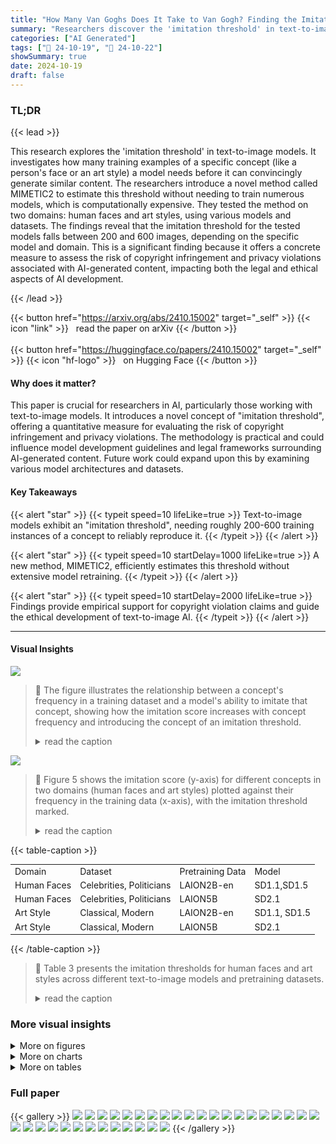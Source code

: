 ```yaml
---
title: "How Many Van Goghs Does It Take to Van Gogh? Finding the Imitation Threshold"
summary: "Researchers discover the 'imitation threshold' in text-to-image models:  around 200-600 training examples of a concept are needed before reliable imitation occurs."
categories: ["AI Generated"]
tags: ["🔖 24-10-19", "🤗 24-10-22"]
showSummary: true
date: 2024-10-19
draft: false
---
```


### TL;DR


{{< lead >}}

This research explores the 'imitation threshold' in text-to-image models.  It investigates how many training examples of a specific concept (like a person's face or an art style) a model needs before it can convincingly generate similar content.  The researchers introduce a novel method called MIMETIC2 to estimate this threshold without needing to train numerous models, which is computationally expensive. They tested the method on two domains: human faces and art styles, using various models and datasets. The findings reveal that the imitation threshold for the tested models falls between 200 and 600 images, depending on the specific model and domain. This is a significant finding because it offers a concrete measure to assess the risk of copyright infringement and privacy violations associated with AI-generated content, impacting both the legal and ethical aspects of AI development.

{{< /lead >}}


{{< button href="https://arxiv.org/abs/2410.15002" target="_self" >}}
{{< icon "link" >}} &nbsp; read the paper on arXiv
{{< /button >}}
<br><br>
{{< button href="https://huggingface.co/papers/2410.15002" target="_self" >}}
{{< icon "hf-logo" >}} &nbsp; on Hugging Face
{{< /button >}}

#### Why does it matter?
This paper is crucial for researchers in AI, particularly those working with text-to-image models.  It introduces a novel concept of "imitation threshold", offering a quantitative measure for evaluating the risk of copyright infringement and privacy violations. The methodology is practical and could influence model development guidelines and legal frameworks surrounding AI-generated content. Future work could expand upon this by examining various model architectures and datasets.
#### Key Takeaways

{{< alert "star" >}}
{{< typeit speed=10 lifeLike=true >}} Text-to-image models exhibit an "imitation threshold", needing roughly 200-600 training instances of a concept to reliably reproduce it. {{< /typeit >}}
{{< /alert >}}

{{< alert "star" >}}
{{< typeit speed=10 startDelay=1000 lifeLike=true >}} A new method, MIMETIC2, efficiently estimates this threshold without extensive model retraining. {{< /typeit >}}
{{< /alert >}}

{{< alert "star" >}}
{{< typeit speed=10 startDelay=2000 lifeLike=true >}} Findings provide empirical support for copyright violation claims and guide the ethical development of text-to-image AI. {{< /typeit >}}
{{< /alert >}}

------
#### Visual Insights



![](figures/figures_2_0.png)

> 🔼 The figure illustrates the relationship between a concept's frequency in a training dataset and a model's ability to imitate that concept, showing how the imitation score increases with concept frequency and introducing the concept of an imitation threshold.
> <details>
> <summary>read the caption</summary>
> Figure 1: An overview of FIT, where we seek the imitation threshold – the point at which a model was exposed to enough instances of a concept that it can reliably imitate it. The figure shows four concepts (e.g., Van Gogh's art style) that have different counts in the training data (e.g., 213K for Van Gogh). As the image count of a concept increases, the ability of the text-to-image model to imitate it increases (e.g. Piet Mondrian and Van Gogh). We propose an efficient approach, MIMETIC2, that estimates the imitation threshold without training models from scratch.
> </details>





![](charts/charts_8_0.png)

> 🔼 Figure 5 shows the imitation score (y-axis) for different concepts in two domains (human faces and art styles) plotted against their frequency in the training data (x-axis), with the imitation threshold marked.
> <details>
> <summary>read the caption</summary>
> Figure 5: Human Face and Art Style imitation graphs for SD1.1 using the Celebrities and Classical art style sets. The x-axis represents the sorted image frequencies in the training dataset, and the y-axis represents the imitation of the training images in the generated images, for each concept. Concepts with zero image frequencies are shaded with light gray. We show the mean imitation score and its variance over the five image generation prompts. The red vertical line indicates the imitation threshold found by the change detection algorithm, and the horizontal green line represents the average imitation scores before and after the threshold.
> </details>





{{< table-caption >}}
<br><table id='8' style='font-size:14px'><tr><td>Domain</td><td>Dataset</td><td>Pretraining Data</td><td>Model</td></tr><tr><td>Human Faces</td><td>Celebrities, Politicians</td><td>LAION2B-en</td><td>SD1.1,SD1.5</td></tr><tr><td>Human Faces</td><td>Celebrities, Politicians</td><td>LAION5B</td><td>SD2.1</td></tr><tr><td>Art Style</td><td>Classical, Modern</td><td>LAION2B-en</td><td>SD1.1, SD1.5</td></tr><tr><td>Art Style</td><td>Classical, Modern</td><td>LAION5B</td><td>SD2.1</td></tr></table>{{< /table-caption >}}

> 🔼 Table 3 presents the imitation thresholds for human faces and art styles across different text-to-image models and pretraining datasets.
> <details>
> <summary>read the caption</summary>
> Table 3: Imitation Thresholds for human face and art style imitation for the different text-to-image models and pretraining datasets we experiment with.
> </details>



### More visual insights

<details>
<summary>More on figures
</summary>


![](figures/figures_4_0.png)

> 🔼 The figure shows real and generated images of five celebrities with increasing numbers of training images used to generate them.
> <details>
> <summary>read the caption</summary>
> Figure 2: Examples of real celebrity images (top) and generated images from a text-to-image model (bottom) with increasing image counts from left to right (3, 273, 3K, 10K, and 90K, respectively). The prompt is \'a photorealistic close-up image of {name}\'
> </details>



![](figures/figures_5_0.png)

> 🔼 The figure illustrates the two-step process of MIMETIC², which estimates the imitation threshold by comparing concept frequencies in training data with imitation scores from generated images.
> <details>
> <summary>read the caption</summary>
> Figure 3: Overview of MIMETIC²'s methodology to estimate the imitation threshold. In Step 1, we estimate the frequency of each concept (belonging to a domain) in the pretraining data by obtaining the images that contain the concept of interest. In Step 2, we use the filtered images of each concept (obtained in Step 1) and compare them to the generated images to measure imitation (using g that receives training and generated images). We repeat this process for each concept to generate the imitation score graph, and then determine the imitation threshold with a change detection algorithm.
> </details>



![](figures/figures_9_0.png)

> 🔼 Figure 2 shows examples of real and generated images of celebrities with increasing number of training images, demonstrating the effect of concept frequency on the model's imitation ability.
> <details>
> <summary>read the caption</summary>
> Figure 2: Examples of real celebrity images (top) and generated images from a text-to-image model (bottom) with increasing image counts from left to right (3, 273, 3K, 10K, and 90K, respectively). The prompt is ''a photorealistic close-up image of {name}''.
> </details>



![](figures/figures_9_1.png)

> 🔼 The figure shows real and generated images of five celebrities, demonstrating the model's increasing ability to imitate a celebrity's face with increasing frequency of training images.
> <details>
> <summary>read the caption</summary>
> Figure 2: Examples of real celebrity images (top) and generated images from a text-to-image model (bottom) with increasing image counts from left to right (3, 273, 3K, 10K, and 90K, respectively). The prompt is \'a photorealistic close-up image of {name}\'
> </details>



![](figures/figures_20_0.png)

> 🔼 The figure shows real and generated images of celebrities with increasing number of training images, illustrating the model's ability to imitate at different frequencies.
> <details>
> <summary>read the caption</summary>
> Figure 2: Examples of real celebrity images (top) and generated images from a text-to-image model (bottom) with increasing image counts from left to right (3, 273, 3K, 10K, and 90K, respectively). The prompt is “a photorealistic close-up image of {name}.”
> </details>



![](figures/figures_20_2.png)

> 🔼 The figure shows real and generated images of celebrities with increasing number of training images used to generate the images.
> <details>
> <summary>read the caption</summary>
> Figure 2: Examples of real celebrity images (top) and generated images from a text-to-image model (bottom) with increasing image counts from left to right (3, 273, 3K, 10K, and 90K, respectively). The prompt is 'a photorealistic close-up image of {name}'.
> </details>



![](figures/figures_23_0.png)

> 🔼 The figure illustrates the relationship between a concept's frequency in training data and a model's ability to imitate it, showing how the imitation threshold is the point where sufficient training data leads to reliable imitation.
> <details>
> <summary>read the caption</summary>
> Figure 1: An overview of FIT, where we seek the imitation threshold – the point at which a model was exposed to enough instances of a concept that it can reliably imitate it. The figure shows four concepts (e.g., Van Gogh's art style) that have different counts in the training data (e.g., 213K for Van Gogh). As the image count of a concept increases, the ability of the text-to-image model to imitate it increases (e.g. Piet Mondrian and Van Gogh). We propose an efficient approach, MIMETIC2, that estimates the imitation threshold without training models from scratch.
> </details>



![](figures/figures_23_1.png)

> 🔼 The figure illustrates the relationship between a concept's frequency in a training dataset and a model's ability to imitate it, showing how the imitation threshold increases with concept frequency.
> <details>
> <summary>read the caption</summary>
> Figure 1: An overview of FIT, where we seek the imitation threshold – the point at which a model was exposed to enough instances of a concept that it can reliably imitate it. The figure shows four concepts (e.g., Van Gogh's art style) that have different counts in the training data (e.g., 213K for Van Gogh). As the image count of a concept increases, the ability of the text-to-image model to imitate it increases (e.g. Piet Mondrian and Van Gogh). We propose an efficient approach, MIMETIC2, that estimates the imitation threshold without training models from scratch.
> </details>



![](figures/figures_23_2.png)

> 🔼 The figure illustrates the relationship between a concept's frequency in a training dataset and a text-to-image model's ability to imitate that concept, proposing the concept of an imitation threshold and an efficient method for estimating it.
> <details>
> <summary>read the caption</summary>
> Figure 1: An overview of FIT, where we seek the imitation threshold – the point at which a model was exposed to enough instances of a concept that it can reliably imitate it. The figure shows four concepts (e.g., Van Gogh's art style) that have different counts in the training data (e.g., 213K for Van Gogh). As the image count of a concept increases, the ability of the text-to-image model to imitate it increases (e.g. Piet Mondrian and Van Gogh). We propose an efficient approach, MIMETIC2, that estimates the imitation threshold without training models from scratch.
> </details>



![](figures/figures_23_3.png)

> 🔼 The figure illustrates the relationship between a concept's frequency in a training dataset and a model's ability to imitate that concept, introducing the concept of an imitation threshold.
> <details>
> <summary>read the caption</summary>
> Figure 1: An overview of FIT, where we seek the imitation threshold – the point at which a model was exposed to enough instances of a concept that it can reliably imitate it. The figure shows four concepts (e.g., Van Gogh's art style) that have different counts in the training data (e.g., 213K for Van Gogh). As the image count of a concept increases, the ability of the text-to-image model to imitate it increases (e.g. Piet Mondrian and Van Gogh). We propose an efficient approach, MIMETIC2, that estimates the imitation threshold without training models from scratch.
> </details>



![](figures/figures_23_5.png)

> 🔼 Figure 6 shows examples of real and generated images of two types of outliers where the model either overestimates or underestimates the imitation score.
> <details>
> <summary>read the caption</summary>
> Figure 6: Examples of the two kinds of outliers. The top and bottom rows show the real and SD1.1 generated images respectively. Images were generated using the prompt: '''a photorealistic close-up image of {name}'''.
> </details>



![](figures/figures_23_7.png)

> 🔼 The figure illustrates the relationship between a concept's frequency in a training dataset and a model's ability to imitate that concept, proposing an efficient method for estimating the imitation threshold.
> <details>
> <summary>read the caption</summary>
> Figure 1: An overview of FIT, where we seek the imitation threshold – the point at which a model was exposed to enough instances of a concept that it can reliably imitate it. The figure shows four concepts (e.g., Van Gogh's art style) that have different counts in the training data (e.g., 213K for Van Gogh). As the image count of a concept increases, the ability of the text-to-image model to imitate it increases (e.g. Piet Mondrian and Van Gogh). We propose an efficient approach, MIMETIC2, that estimates the imitation threshold without training models from scratch.
> </details>



![](figures/figures_23_8.png)

> 🔼 The figure shows the imitation scores for politicians as a function of their image frequencies in the training dataset, with the imitation threshold detected at 252 faces.
> <details>
> <summary>read the caption</summary>
> Figure 14: Human Face Imitation (Politicians): Similarity between the training and generated images for all politicians. The politicians with zero image counts are shaded with light gray. We show the mean and variance over the five generation prompts. The images were generated using SD1.2. The change point for human face imitation for politicians when generating images using SD1.1 is detected at 252 faces.
> </details>



![](figures/figures_24_0.png)

> 🔼 The figure shows the imitation scores for politicians with varying image counts in the training dataset, where the change point (imitation threshold) is detected at 234 images.
> <details>
> <summary>read the caption</summary>
> Figure 15: Human Face Imitation (Politicians): Similarity between the training and generated images for all politicians. The politicians with zero image counts are shaded with light gray. We show the mean and variance over the five generation prompts. The images were generated using SD1.3. The change point for human face imitation for politicians when generating images using SD1.1 is detected at 234 faces.
> </details>



![](figures/figures_24_1.png)

> 🔼 The figure shows the imitation scores for politicians, sorted by image frequency in the training dataset, revealing a threshold at approximately 234 images where imitation significantly increases.
> <details>
> <summary>read the caption</summary>
> Figure 15: Human Face Imitation (Politicians): Similarity between the training and generated images for all politicians. The politicians with zero image counts are shaded with light gray. We show the mean and variance over the five generation prompts. The images were generated using SD1.3. The change point for human face imitation for politicians when generating images using SD1.1 is detected at 234 faces.
> </details>



![](figures/figures_25_0.png)

> 🔼 The figure shows the imitation scores for human faces and art styles as a function of their image frequencies in the training data, with the imitation thresholds indicated.
> <details>
> <summary>read the caption</summary>
> Figure 5: Human Face and Art Style imitation graphs for SD1.1 using the Celebrities and Classical art style sets. The x-axis represents the sorted image frequencies in the training dataset, and the y-axis represents the imitation of the training images in the generated images, for each concept. Concepts with zero image frequencies are shaded with light gray. We show the mean imitation score and its variance over the five image generation prompts. The red vertical line indicates the imitation threshold found by the change detection algorithm, and the horizontal green line represents the average imitation scores before and after the threshold.
> </details>



![](figures/figures_26_0.png)

> 🔼 The figure shows the imitation scores for celebrities and classical art styles with respect to their frequencies in the training dataset, indicating the imitation threshold for each.
> <details>
> <summary>read the caption</summary>
> Figure 5: Human Face and Art Style imitation graphs for SD1.1 using the Celebrities and Classical art style sets. The x-axis represents the sorted image frequencies in the training dataset, and the y-axis represents the imitation of the training images in the generated images, for each concept. Concepts with zero image frequencies are shaded with light gray. We show the mean imitation score and its variance over the five image generation prompts. The red vertical line indicates the imitation threshold found by the change detection algorithm, and the horizontal green line represents the average imitation scores before and after the threshold.
> </details>



![](figures/figures_26_1.png)

> 🔼 The figure shows the imitation scores of human faces and art styles generated by a text-to-image model as a function of the image frequency in the training dataset, highlighting the imitation threshold.
> <details>
> <summary>read the caption</summary>
> Figure 5: Human Face and Art Style imitation graphs for SD1.1 using the Celebrities and Classical art style sets. The x-axis represents the sorted image frequencies in the training dataset, and the y-axis represents the imitation of the training images in the generated images, for each concept. Concepts with zero image frequencies are shaded with light gray. We show the mean imitation score and its variance over the five image generation prompts. The red vertical line indicates the imitation threshold found by the change detection algorithm, and the horizontal green line represents the average imitation scores before and after the threshold.
> </details>



![](figures/figures_26_2.png)

> 🔼 The figure shows the imitation scores for politicians as a function of their image counts in the training data, indicating the imitation threshold at 234 faces using SD1.3.
> <details>
> <summary>read the caption</summary>
> Figure 15: Human Face Imitation (Politicians): Similarity between the training and generated images for all politicians. The politicians with zero image counts are shaded with light gray. We show the mean and variance over the five generation prompts. The images were generated using SD1.3. The change point for human face imitation for politicians when generating images using SD1.1 is detected at 234 faces.
> </details>



![](figures/figures_26_3.png)

> 🔼 The figure shows the imitation scores for human faces and art styles as a function of their image frequencies in the training datasets, with the imitation threshold indicated by the red vertical line.
> <details>
> <summary>read the caption</summary>
> Figure 5: Human Face and Art Style imitation graphs for SD1.1 using the Celebrities and Classical art style sets. The x-axis represents the sorted image frequencies in the training dataset, and the y-axis represents the imitation of the training images in the generated images, for each concept. Concepts with zero image frequencies are shaded with light gray. We show the mean imitation score and its variance over the five image generation prompts. The red vertical line indicates the imitation threshold found by the change detection algorithm, and the horizontal green line represents the average imitation scores before and after the threshold.
> </details>



![](figures/figures_26_4.png)

> 🔼 The figure shows the imitation scores for celebrities with increasing image counts in the training data, with the change point detected at 364 faces, indicating the imitation threshold.
> <details>
> <summary>read the caption</summary>
> Figure 17: Human Face Imitation (Celebrities): Similarity between the training and generated images for all celebrities. The celebrities with zero image counts are shaded with light gray. We show the mean and variance over the five generation prompts. The images were generated using SD1.1. The change point for human face imitation for celebrities when generating images using SD1.1 is detected at 364 faces.
> </details>



![](figures/figures_27_0.png)

> 🔼 The figure shows the imitation scores of human faces and art styles using SD1.1, sorted by their frequency in the training data, with the imitation threshold indicated.
> <details>
> <summary>read the caption</summary>
> Figure 5: Human Face and Art Style imitation graphs for SD1.1 using the Celebrities and Classical art style sets. The x-axis is the sorted image frequencies in the training dataset, and the y-axis is the imitation score (averaged over the five image generation prompts) for each concept, sorted in increasing order of frequency. Concepts with zero image frequencies are shaded with light gray. We show the mean imitation score and its variance over the five image generation prompts. The red vertical line indicates the imitation threshold found by the change detection algorithm, and the horizontal green line represents the average imitation scores before and after the threshold.
> </details>



![](figures/figures_27_1.png)

> 🔼 The figure shows the imitation scores of human faces and art styles as a function of image frequency in training data, with the red line indicating the imitation threshold.
> <details>
> <summary>read the caption</summary>
> Figure 5: Human Face and Art Style imitation graphs for SD1.1 using the Celebrities and Classical art style sets. The x-axis represents the sorted image frequencies in the training dataset, and the y-axis represents the imitation of the training images in the generated images, for each concept. Concepts with zero image frequencies are shaded with light gray. We show the mean imitation score and its variance over the five image generation prompts. The red vertical line indicates the imitation threshold found by the change detection algorithm, and the horizontal green line represents the average imitation scores before and after the threshold.
> </details>



![](figures/figures_27_2.png)

> 🔼 The figure shows the imitation scores for celebrities and classical art styles as a function of their frequency in the training data, indicating the imitation threshold at which a text-to-image model reliably imitates a given concept.
> <details>
> <summary>read the caption</summary>
> Figure 5: Human Face and Art Style imitation graphs for SD1.1 using the Celebrities and Classical art style sets. The x-axis represents the sorted image frequencies in the training dataset, and the y-axis represents the imitation of the training images in the generated images, for each concept. Concepts with zero image frequencies are shaded with light gray. We show the mean imitation score and its variance over the five image generation prompts. The red vertical line indicates the imitation threshold found by the change detection algorithm, and the horizontal green line represents the average imitation scores before and after the threshold.
> </details>



![](figures/figures_27_3.png)

> 🔼 The figure shows the imitation scores of concepts in human faces and art styles domains plotted against their image frequencies in the training dataset, with the imitation threshold indicated.
> <details>
> <summary>read the caption</summary>
> Figure 5: Human Face and Art Style imitation graphs for SD1.1 using the Celebrities and Classical art style sets. The x-axis is the sorted image frequencies in the training dataset, and the y-axis is the imitation score (averaged over the five image generation prompts) for each concept, sorted in increasing order of frequency. Concepts with zero image frequencies are shaded with light gray. We show the mean imitation score and its variance over the five image generation prompts. The red vertical line indicates the imitation threshold found by the change detection algorithm, and the horizontal green line represents the average imitation scores before and after the threshold.
> </details>



![](figures/figures_27_4.png)

> 🔼 The figure shows the imitation scores of human faces and art styles in relation to their frequency in the training data, illustrating the concept of imitation threshold.
> <details>
> <summary>read the caption</summary>
> Figure 5: Human Face and Art Style imitation graphs for SD1.1 using the Celebrities and Classical art style sets. The x-axis is the frequency and the y-axis is the imitation score (averaged over the five image generation prompts) for each concept, sorted in increasing order of frequency. We showcase the imitation graphs for all other models and sets in Appendix I, which follow similar trends.
> </details>



![](figures/figures_28_0.png)

> 🔼 The figure shows real and generated images of celebrities with increasing numbers of training images, demonstrating the model's imitation ability at different training data frequencies.
> <details>
> <summary>read the caption</summary>
> Figure 2: Examples of real celebrity images (top) and generated images from a text-to-image model (bottom) with increasing image counts from left to right (3, 273, 3K, 10K, and 90K, respectively). The prompt is 'a photorealistic close-up image of {name}'.
> </details>



![](figures/figures_28_1.png)

> 🔼 The figure shows real and generated images of celebrities with increasing number of training examples, demonstrating the effect of training data size on imitation.
> <details>
> <summary>read the caption</summary>
> Figure 2: Examples of real celebrity images (top) and generated images from a text-to-image model (bottom) with increasing image counts from left to right (3, 273, 3K, 10K, and 90K, respectively). The prompt is “a photorealistic close-up image of {name}.”
> </details>



![](figures/figures_29_0.png)

> 🔼 The figure shows real and generated images of celebrities with increasing number of training examples to illustrate the concept of imitation threshold.
> <details>
> <summary>read the caption</summary>
> Figure 2: Examples of real celebrity images (top) and generated images from a text-to-image model (bottom) with increasing image counts from left to right (3, 273, 3K, 10K, and 90K, respectively). The prompt is 'a photorealistic close-up image of {name}'.
> </details>



![](figures/figures_29_1.png)

> 🔼 Figure 1 illustrates the relationship between concept frequency in training data and a model's ability to imitate that concept, introducing the concept of an imitation threshold and the MIMETIC2 approach.
> <details>
> <summary>read the caption</summary>
> Figure 1: An overview of FIT, where we seek the imitation threshold – the point at which a model was exposed to enough instances of a concept that it can reliably imitate it. The figure shows four concepts (e.g., Van Gogh's art style) that have different counts in the training data (e.g., 213K for Van Gogh). As the image count of a concept increases, the ability of the text-to-image model to imitate it increases (e.g. Piet Mondrian and Van Gogh). We propose an efficient approach, MIMETIC2, that estimates the imitation threshold without training models from scratch.
> </details>



</details>



<details>
<summary>More on charts
</summary>


![](charts/charts_20_0.png "🔼 Figure 7: Average cosine similarity between the faces of the same people (blue colored) and of the faces of different people (red colored), measured across the reference images of the celebrities.")

> 🔼 The chart displays the distribution of average cosine similarity scores for face pairs, differentiating between pairs of the same person and pairs of different people.
> <details>
> <summary>read the caption</summary>
> Figure 7: Average cosine similarity between the faces of the same people (blue colored) and of the faces of different people (red colored), measured across the reference images of the celebrities.
> </details>


![](charts/charts_21_0.png "🔼 Figure 9: The first filtering step involves determining the threshold to distinguish between art and non-art images from the pretraining images, for which we compare the similarity of the image's embedding to the embedding of the text 'an artwork'.")

> 🔼 Figure 9 shows the histograms of cosine similarity between the art and non-art images' embeddings and the embeddings of the text 'an artwork' for classical and modern artists to determine the threshold.
> <details>
> <summary>read the caption</summary>
> Figure 9: The first filtering step involves determining the threshold to distinguish between art and non-art images from the pretraining images, for which we compare the similarity of the image's embedding to the embedding of the text 'an artwork'.
> </details>


![](charts/charts_22_0.png "🔼 Figure 12: The second filtering step involves determining the if an art work whose caption mentions an artist actually belongs to that artist or not.")

> 🔼 The histogram shows the distribution of average cosine similarity between images of the same artist and images by different artists to determine a threshold for filtering.
> <details>
> <summary>read the caption</summary>
> Figure 12: The second filtering step involves determining the if an art work whose caption mentions an artist actually belongs to that artist or not.
> </details>


![](charts/charts_22_1.png "🔼 Figure 12: The second filtering step involves determining the if an art work whose caption mentions an artist actually belongs to that artist or not.")

> 🔼 The histogram shows the distribution of average cosine similarity between art images of the same artist (blue) and art images of different artists (red) for modern artists, used to determine a threshold for filtering.
> <details>
> <summary>read the caption</summary>
> Figure 12: The second filtering step involves determining the if an art work whose caption mentions an artist actually belongs to that artist or not.
> </details>


![](charts/charts_29_0.png "🔼 Figure 33: False-match rate (FMR) of all the face embedding models across the six demographic groups. Amazon Rekognition and InsightFace have the lowest FMR values. Moreover, these two models have lowest disparity of FMR over the demographic groups.")

> 🔼 The chart displays the false-match rate (FMR) for different face recognition models across six demographic groups, showing Amazon Rekognition and InsightFace to have the lowest FMR and lowest disparity.
> <details>
> <summary>read the caption</summary>
> Figure 33: False-match rate (FMR) of all the face embedding models across the six demographic groups. Amazon Rekognition and InsightFace have the lowest FMR values. Moreover, these two models have lowest disparity of FMR over the demographic groups.
> </details>


![](charts/charts_30_0.png "🔼 Figure 34: True-match rate (TMR) of all the face embedding models across the six demographic groups. Amazon Rekognition model has the highest TMR values.")

> 🔼 The chart displays the true-match rate (TMR) of eight different face embedding models across six demographic groups, illustrating their performance in correctly identifying individuals within various demographic categories.
> <details>
> <summary>read the caption</summary>
> Figure 34: True-match rate (TMR) of all the face embedding models across the six demographic groups. Amazon Rekognition model has the highest TMR values.
> </details>


</details>



<details>
<summary>More on tables
</summary>


{{< table-caption >}}
<br><table id='11' style='font-size:14px'><tr><td>Human faces</td><td>Art style</td></tr><tr><td>A photorealistic close-up photograph of x</td><td>A painting in the style of X</td></tr><tr><td>High-resolution close-up image of X</td><td>An artwork in the style of X</td></tr><tr><td>Close-up headshot of x</td><td>A sketch in the style of X</td></tr><tr><td>X's facial close-up</td><td>A fine art piece in the style of X</td></tr><tr><td>X's face portrait</td><td>An illustration in the style of X</td></tr></table>{{< /table-caption >}}
> 🔼 {{ table.description }}
> <details>
> <summary>read the caption</summary>
> {{ table.caption }}
> </details>


> The table presents the imitation thresholds for human faces and art styles, estimated using three different text-to-image models trained on two distinct pretraining datasets.


{{< table-caption >}}
<br><table id='2' style='font-size:14px'><tr><td></td><td></td><td colspan="2">Human Faces</td><td colspan="2">Art Style</td></tr><tr><td>Pretraining Dataset</td><td>Model</td><td>Celebrities</td><td>Politicians</td><td>Classical</td><td>Modern</td></tr><tr><td rowspan="2">LAION2B-en</td><td>SD1.1</td><td>364</td><td>234</td><td>112</td><td>198</td></tr><tr><td>SD1.5</td><td>364</td><td>234</td><td>112</td><td>198</td></tr><tr><td>LAION-5B</td><td>SD2.1</td><td>527</td><td>369</td><td>185</td><td>241</td></tr></table>{{< /table-caption >}}
> 🔼 {{ table.description }}
> <details>
> <summary>read the caption</summary>
> {{ table.caption }}
> </details>


> The table presents the imitation thresholds for human faces and art styles across three different text-to-image models trained on two distinct pretraining datasets.


{{< table-caption >}}
<br><table id='6' style='font-size:16px'><tr><td>Domain</td><td>Dataset</td><td>Avg. difference in imitation score</td></tr><tr><td>Human Faces</td><td>Celebrities</td><td>0.0007</td></tr><tr><td>Human Faces</td><td>Politicians</td><td>0.0023</td></tr><tr><td>Art Style</td><td>Classical Art Style</td><td>-0.0088</td></tr><tr><td>Art Style</td><td>Modern Art Style</td><td>-0.0013</td></tr></table>{{< /table-caption >}}
> 🔼 {{ table.description }}
> <details>
> <summary>read the caption</summary>
> {{ table.caption }}
> </details>


> Table 4 shows the average difference in imitation scores for concepts whose image counts differ by less than 10, providing empirical evidence supporting the distributional invariance assumption.


{{< table-caption >}}
<br><table id='2' style='font-size:18px'><tr><td>Celebrity</td><td>Face Count in 100K images</td><td>Face Count in Images with Caption Mention</td><td>Percentage of Missed Images</td><td>Number of Missed Images</td></tr><tr><td>Floyd Mayweather</td><td>1</td><td>0</td><td>0.001%</td><td>23K</td></tr><tr><td>Oprah Winfrey</td><td>2</td><td>0</td><td>0.002%</td><td>46K</td></tr><tr><td>Ronald Reagan</td><td>6</td><td>3</td><td>0.003%</td><td>69K</td></tr><tr><td>Ben Affleck</td><td>0</td><td>0</td><td>0.0%</td><td>0</td></tr><tr><td>Anne Hathaway</td><td>0</td><td>0</td><td>0.0%</td><td>0</td></tr><tr><td>Stephen King</td><td>0</td><td>0</td><td>0.0%</td><td>0</td></tr><tr><td>Johnny Depp</td><td>9</td><td>1</td><td>0.008%</td><td>184K</td></tr><tr><td>Abraham Lincoln</td><td>52</td><td>1</td><td>0.051%</td><td>1.17M</td></tr><tr><td>Kate Middleton</td><td>34</td><td>1</td><td>0.033%</td><td>759K</td></tr><tr><td>Donald Trump</td><td>16</td><td>0</td><td>0.016%</td><td>368K</td></tr></table>{{< /table-caption >}}
> 🔼 {{ table.description }}
> <details>
> <summary>read the caption</summary>
> {{ table.caption }}
> </details>


> The table presents the imitation thresholds for human faces and art styles across different text-to-image models and their respective pretraining datasets.


{{< table-caption >}}
<br><table id='13' style='font-size:20px'><tr><td>Pretraining Dataset</td><td>Model</td><td>Human Faces : Politicians</td></tr><tr><td rowspan="5">LAION2B-en</td><td>SD1.1</td><td>234</td></tr><tr><td>SD1.2</td><td>252</td></tr><tr><td>SD1.3</td><td>234</td></tr><tr><td>SD1.4</td><td>234</td></tr><tr><td>SD1.5</td><td>234</td></tr><tr><td>LAION-5B</td><td>SD2.1</td><td>369</td></tr></table>{{< /table-caption >}}
> 🔼 {{ table.description }}
> <details>
> <summary>read the caption</summary>
> {{ table.caption }}
> </details>


> The table presents the imitation thresholds for politicians for different Stable Diffusion models trained on LAION2B-en and LAION-5B datasets.


{{< table-caption >}}
<br><table id='2' style='font-size:18px'><tr><td></td><td></td><td colspan="2">Human Faces</td><td colspan="2">Art Style</td></tr><tr><td>Pretraining Dataset</td><td>Model</td><td>Celebrities</td><td>Politicians</td><td>Classical Artists</td><td>Modern Artists</td></tr><tr><td rowspan="2">LAION2B-en</td><td>SD1.1</td><td>364</td><td>234</td><td>112, 391</td><td>198</td></tr><tr><td>SD1.5</td><td>364, 8571</td><td>234, 4688</td><td>112, 360</td><td>198, 4821</td></tr><tr><td>LAION-5B</td><td>SD2.1</td><td>527, 9650</td><td>369, 8666</td><td>185, 848</td><td>241, 1132</td></tr></table>{{< /table-caption >}}
> 🔼 {{ table.description }}
> <details>
> <summary>read the caption</summary>
> {{ table.caption }}
> </details>


> Table 3 presents the imitation thresholds for human faces and art styles across different text-to-image models and their corresponding pretraining datasets.


{{< table-caption >}}
<br><table id='5' style='font-size:18px'><tr><td>Caption Counts (LAION-2B)</td><td>Celebrities</td><td>Politicians</td><td>Classical Artists</td><td>Modern Artists</td></tr><tr><td>0</td><td>19</td><td>15</td><td>14</td><td>15</td></tr><tr><td>1-100</td><td>48</td><td>60</td><td>67</td><td>69</td></tr><tr><td>100-500</td><td>57</td><td>120</td><td>133</td><td>139</td></tr><tr><td>500-1K</td><td>52</td><td>80</td><td>62</td><td>62</td></tr><tr><td>1K-5K</td><td>151</td><td>65</td><td>63</td><td>64</td></tr><tr><td>5K-10K</td><td>19</td><td>40</td><td>39</td><td>32</td></tr><tr><td>> 10K</td><td>53</td><td>40</td><td>40</td><td>34</td></tr></table>{{< /table-caption >}}
> 🔼 {{ table.description }}
> <details>
> <summary>read the caption</summary>
> {{ table.caption }}
> </details>


> This table shows the imitation thresholds for human faces and art styles across different text-to-image models and their respective pretraining datasets.


</details>


### Full paper

{{< gallery >}}
<img src="paper_images/1.png" class="grid-w50 md:grid-w33 xl:grid-w25" />
<img src="paper_images/2.png" class="grid-w50 md:grid-w33 xl:grid-w25" />
<img src="paper_images/3.png" class="grid-w50 md:grid-w33 xl:grid-w25" />
<img src="paper_images/4.png" class="grid-w50 md:grid-w33 xl:grid-w25" />
<img src="paper_images/5.png" class="grid-w50 md:grid-w33 xl:grid-w25" />
<img src="paper_images/6.png" class="grid-w50 md:grid-w33 xl:grid-w25" />
<img src="paper_images/7.png" class="grid-w50 md:grid-w33 xl:grid-w25" />
<img src="paper_images/8.png" class="grid-w50 md:grid-w33 xl:grid-w25" />
<img src="paper_images/9.png" class="grid-w50 md:grid-w33 xl:grid-w25" />
<img src="paper_images/10.png" class="grid-w50 md:grid-w33 xl:grid-w25" />
<img src="paper_images/11.png" class="grid-w50 md:grid-w33 xl:grid-w25" />
<img src="paper_images/12.png" class="grid-w50 md:grid-w33 xl:grid-w25" />
<img src="paper_images/13.png" class="grid-w50 md:grid-w33 xl:grid-w25" />
<img src="paper_images/14.png" class="grid-w50 md:grid-w33 xl:grid-w25" />
<img src="paper_images/15.png" class="grid-w50 md:grid-w33 xl:grid-w25" />
<img src="paper_images/16.png" class="grid-w50 md:grid-w33 xl:grid-w25" />
<img src="paper_images/17.png" class="grid-w50 md:grid-w33 xl:grid-w25" />
<img src="paper_images/18.png" class="grid-w50 md:grid-w33 xl:grid-w25" />
<img src="paper_images/19.png" class="grid-w50 md:grid-w33 xl:grid-w25" />
<img src="paper_images/20.png" class="grid-w50 md:grid-w33 xl:grid-w25" />
<img src="paper_images/21.png" class="grid-w50 md:grid-w33 xl:grid-w25" />
<img src="paper_images/22.png" class="grid-w50 md:grid-w33 xl:grid-w25" />
<img src="paper_images/23.png" class="grid-w50 md:grid-w33 xl:grid-w25" />
<img src="paper_images/24.png" class="grid-w50 md:grid-w33 xl:grid-w25" />
<img src="paper_images/25.png" class="grid-w50 md:grid-w33 xl:grid-w25" />
<img src="paper_images/26.png" class="grid-w50 md:grid-w33 xl:grid-w25" />
<img src="paper_images/27.png" class="grid-w50 md:grid-w33 xl:grid-w25" />
<img src="paper_images/28.png" class="grid-w50 md:grid-w33 xl:grid-w25" />
<img src="paper_images/29.png" class="grid-w50 md:grid-w33 xl:grid-w25" />
<img src="paper_images/30.png" class="grid-w50 md:grid-w33 xl:grid-w25" />
<img src="paper_images/31.png" class="grid-w50 md:grid-w33 xl:grid-w25" />
<img src="paper_images/32.png" class="grid-w50 md:grid-w33 xl:grid-w25" />
<img src="paper_images/33.png" class="grid-w50 md:grid-w33 xl:grid-w25" />
{{< /gallery >}}